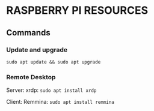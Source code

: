 # RASPBERRY PI RESOURCES
## Commands
### Update and upgrade 
`sudo apt update && sudo apt upgrade`
### Remote Desktop
  Server: xrdp: `sudo apt install xrdp`
  
  Client: Remmina: `sudo apt install remmina`
